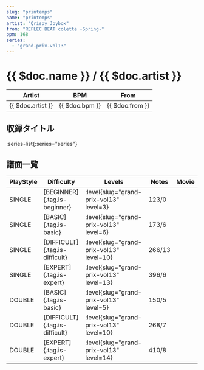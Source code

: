 ```yaml
---
slug: "printemps"
name: "printemps"
artist: "Qrispy Joybox"
from: "REFLEC BEAT colette -Spring-"
bpm: 168
series:
  - "grand-prix-vol13"
---
```


# {{ $doc.name }} / {{ $doc.artist }}

|Artist|BPM|From|
|------|---|----|
|{{ $doc.artist }}|{{ $doc.bpm }}|{{ $doc.from }}|

## 収録タイトル

:series-list{:series="series"}

## 譜面一覧

|PlayStyle|Difficulty|Levels|Notes|Movie|
|---------|----------|------|-----|-----|
|SINGLE|[BEGINNER]{.tag.is-beginner}|<div class="field is-grouped is-grouped-multiline"> :level{slug="grand-prix-vol13" level=3}</div>|123/0||
|SINGLE|[BASIC]{.tag.is-basic}|<div class="field is-grouped is-grouped-multiline"> :level{slug="grand-prix-vol13" level=6}</div>|173/6||
|SINGLE|[DIFFICULT]{.tag.is-difficult}|<div class="field is-grouped is-grouped-multiline"> :level{slug="grand-prix-vol13" level=10}</div>|266/13||
|SINGLE|[EXPERT]{.tag.is-expert}|<div class="field is-grouped is-grouped-multiline"> :level{slug="grand-prix-vol13" level=13}</div>|396/6||
|DOUBLE|[BASIC]{.tag.is-basic}|<div class="field is-grouped is-grouped-multiline"> :level{slug="grand-prix-vol13" level=5}</div>|150/5||
|DOUBLE|[DIFFICULT]{.tag.is-difficult}|<div class="field is-grouped is-grouped-multiline"> :level{slug="grand-prix-vol13" level=10}</div>|268/7||
|DOUBLE|[EXPERT]{.tag.is-expert}|<div class="field is-grouped is-grouped-multiline"> :level{slug="grand-prix-vol13" level=14}</div>|410/8||
